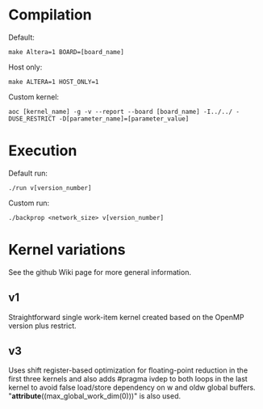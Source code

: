# Compilation

Default:

```
make Altera=1 BOARD=[board_name]
```

Host only:
```
make ALTERA=1 HOST_ONLY=1
```

Custom kernel:

```
aoc [kernel_name] -g -v --report --board [board_name] -I../../ -DUSE_RESTRICT -D[parameter_name]=[parameter_value]
```


# Execution

Default run:

```
./run v[version_number]
```

Custom run:

```
./backprop <network_size> v[version_number]
```


# Kernel variations

See the github Wiki page for more general information. 

## v1

Straightforward single work-item kernel created based on the OpenMP
version plus restrict.

## v3

Uses shift register-based optimization for floating-point reduction
in the first three kernels and also adds #pragma ivdep to both loops
in the last kernel to avoid false load/store dependency on w and
oldw global buffers. "__attribute__((max_global_work_dim(0)))" is
also used.
